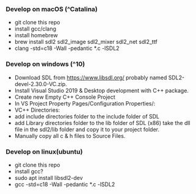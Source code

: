 ### Develop on macOS (^Catalina)

- git clone this repo
- install gcc/clang
- install homebrew
- brew install sdl2 sdl2_image sdl2_mixer sdl2_net sdl2_ttf
- clang -std=c18 -Wall -pedantic \*.c -lSDL2

### Develop on windows (^10)

- Download SDL from https://www.libsdl.org/
  probably named SDL2-devel-2.30.0-VC.zip.
- Install Visual Studio 2019 & Desktop development with C++ package.
- Create new Empty C++ Console Project
- In VS Project Property Pages/Configuration Properties/:
- VC++ Directories:
- add include directories folder to the include folder of SDL
- add Library directories folder to the lib folder of SDL (x86)
  take the dll file in the sdl2/lib folder and copy it to your project folder.
- Manually copy all c & h files to Source Files.

### Develop on linux(ubuntu)

- git clone this repo
- install gcc?
- sudo apt install libsdl2-dev
- gcc -std=c18 -Wall -pedantic \*.c -lSDL2
